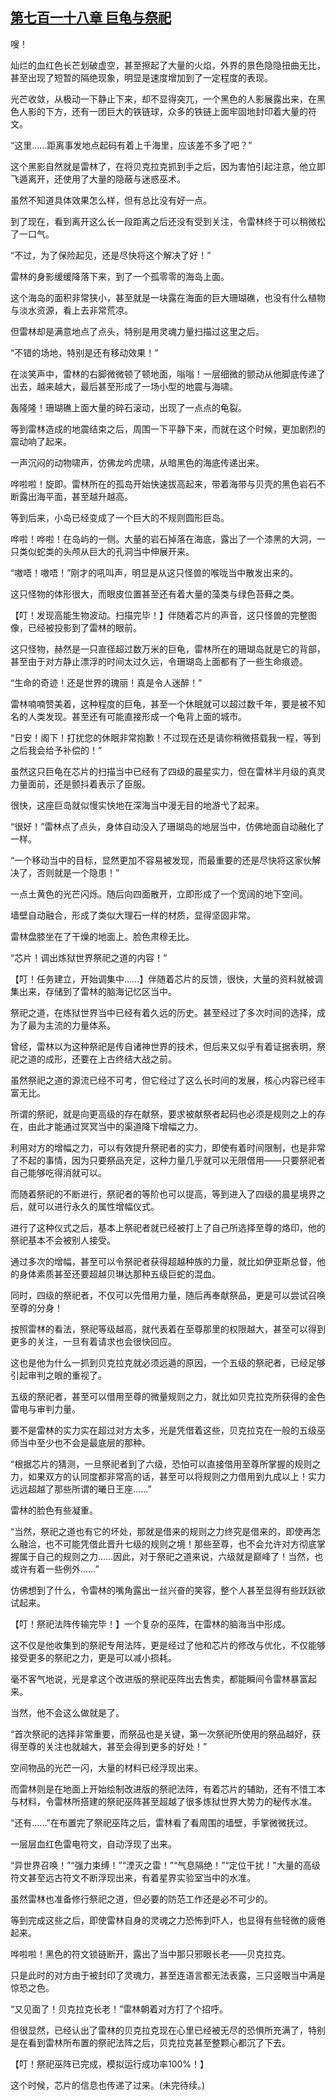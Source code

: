 ## [第七百一十八章 巨龟与祭祀](https://www.xxbiquge.com/11_11222/8994674.html)


  嗖！

  灿烂的血红色长芒划破虚空，甚至擦起了大量的火焰，外界的景色隐隐扭曲无比，甚至出现了短暂的隔绝现象，明显是速度增加到了一定程度的表现。

  光芒收敛，从极动一下静止下来，却不显得突兀，一个黑色的人影展露出来，在黑色人影的下方，还有一团巨大的铁链球，众多的铁链上面牢固地封印着大量的符文。

  “这里……距离事发地点起码有着上千海里，应该差不多了吧？”

  这个黑影自然就是雷林了，在将贝克拉克抓到手之后，因为害怕引起注意，他立即飞遁离开，还使用了大量的隐蔽与迷惑巫术。

  虽然不知道具体效果怎么样，但有总比没有好一点。

  到了现在，看到离开这么长一段距离之后还没有受到关注，令雷林终于可以稍微松了一口气。

  “不过，为了保险起见，还是尽快将这个解决了好！”

  雷林的身影缓缓降落下来，到了一个孤零零的海岛上面。

  这个海岛的面积非常狭小，甚至就是一块露在海面的巨大珊瑚礁，也没有什么植物与淡水资源，看上去非常荒凉。

  但雷林却是满意地点了点头，特别是用灵魂力量扫描过这里之后。

  “不错的场地，特别是还有移动效果！”

  在淡笑声中，雷林的右脚微微顿了顿地面，嗡嗡！一层细微的颤动从他脚底传递了出去，越来越大，最后甚至形成了一场小型的地震与海啸。

  轰隆隆！珊瑚礁上面大量的碎石滚动，出现了一点点的龟裂。

  等到雷林造成的地震结束之后，周围一下平静下来，而就在这个时候，更加剧烈的震动响了起来。

  一声沉闷的动物啸声，仿佛龙吟虎啸，从暗黑色的海底传递出来。

  哗啦啦！旋即。雷林所在的孤岛开始快速拔高起来，带着海带与贝壳的黑色岩石不断露出海平面，甚至越升越高。

  等到后来，小岛已经变成了一个巨大的不规则圆形巨岛。

  哗啦！哗啦！在岛屿的一侧。大量的岩石掉落在海底，露出了一个漆黑的大洞，一只类似蛇类的头颅从巨大的孔洞当中伸展开来。

  “嗷唔！嗷唔！”刚才的吼叫声，明显是从这只怪兽的喉咙当中散发出来的。

  这只怪物的体形很大，而眼皮位置甚至还有着大量的藻类与绿色苔藓之类。

  【叮！发现高能生物波动。扫描完毕！】伴随着芯片的声音，这只怪兽的完整图像，已经被投影到了雷林的眼前。

  这只怪物，赫然是一只直径超过数万米的巨龟，雷林所在的珊瑚岛就是它的背部，甚至由于对方静止漂浮的时间太过久远，令珊瑚岛上面都有了一些生命痕迹。

  “生命的奇迹！还是世界的瑰丽！真是令人迷醉！”

  雷林喃喃赞美着，这种程度的巨龟，甚至一个休眠就可以超过数千年，要是被不知名的人类发现。甚至还有可能直接形成一个龟背上面的城市。

  “日安！阁下！打扰您的休眠非常抱歉！不过现在还是请你稍微搭载我一程，等到之后我会给予补偿的！”

  虽然这只巨龟在芯片的扫描当中已经有了四级的晨星实力，但在雷林半月级的真灵力量面前，还是颤抖着表示了臣服。

  很快，这座巨岛就似慢实快地在深海当中漫无目的地游弋了起来。

  “很好！”雷林点了点头，身体自动没入了珊瑚岛的地层当中，仿佛地面自动融化了一样。

  “一个移动当中的目标，显然更加不容易被发现，而最重要的还是尽快将这家伙解决了，否则就是一个隐患！”

  一点土黄色的光芒闪烁。随后向四面散开，立即形成了一个宽阔的地下空间。

  墙壁自动融合，形成了类似大理石一样的材质，显得坚固非常。

  雷林盘膝坐在了干燥的地面上。脸色肃穆无比。

  “芯片！调出炼狱世界祭祀之道的内容！”

  【叮！任务建立，开始调集中……】伴随着芯片的反馈，很快，大量的资料就被调集出来，存储到了雷林的脑海记忆区当中。

  祭祀之道，在炼狱世界当中已经有着久远的历史。甚至经过了多次时间的选择，成为了最为主流的力量体系。

  曾经，雷林以为这种祭祀是传自诸神世界的技术，但后来又似乎有着证据表明，祭祀之道的成形，还要在上古终结大战之前。

  虽然祭祀之道的源流已经不可考，但它经过了这么长时间的发展，核心内容已经丰富无比。

  所谓的祭祀，就是向更高级的存在献祭，要求被献祭者起码也必须是规则之上的存在，由此才能通过冥冥当中的渠道降下增幅之力。

  利用对方的增幅之力，可以有效提升祭祀者的实力，即使有着时间限制，也是非常了不起的事情，因为只要祭品充足，这种力量几乎就可以无限借用——只要祭祀者自己能够吃得消就可以。

  而随着祭祀的不断进行，祭祀者的等阶也可以提高，等到进入了四级的晨星境界之后，就可以进行永久的属性增幅仪式。

  进行了这种仪式之后，基本上祭祀者就已经被打上了自己所选择至尊的烙印，他的祭祀基本不会被别人接受。

  通过多次的增幅，甚至可以令祭祀者获得超越种族的力量，就比如伊亚斯总督，他的身体素质甚至还要超越贝琳达那种五级巨蛇的混血。

  同时，四级的祭祀者，不仅可以先借用力量，随后再奉献祭品，更是可以尝试召唤至尊的分身！

  按照雷林的看法，祭祀等级越高，就代表着在至尊那里的权限越大，甚至可以得到更多的关注，一旦有着请求也会很快回应。

  这也是他为什么一抓到贝克拉克就必须远遁的原因，一个五级的祭祀者，已经足够引起审判之眼的重视了。

  五级的祭祀者，甚至可以借用至尊的微量规则之力，就比如贝克拉克所获得的金色雷电与审判力量。

  要不是雷林的实力实在超过对方太多，光是凭借着这些，贝克拉克在一般的五级巫师当中至少也不会是最底层的那种。

  “根据芯片的猜测，一旦祭祀者到了六级，恐怕可以直接借用至尊所掌握的规则之力，如果双方的认同度都非常高的话，甚至可以将规则之力借用到九成以上！实力远远超越了那些所谓的曦日王座……”

  雷林的脸色有些凝重。

  “当然，祭祀之道也有它的坏处，那就是借来的规则之力终究是借来的，即使再怎么融洽，也不可能凭借此晋升七级的规则之境！那些至尊，也不会允许对方彻底掌握属于自己的规则之力……因此，对于祭祀之道来说，六级就是巅峰了！当然，也或许有着一些例外……”

  仿佛想到了什么，令雷林的嘴角露出一丝兴奋的笑容，整个人甚至显得有些跃跃欲试起来。

  【叮！祭祀法阵传输完毕！】一个复杂的巫阵，在雷林的脑海当中形成。

  这不仅是他收集到的祭祀专用法阵，更是经过了他和芯片的修改与优化，不仅能够接受更多的祭祀之力，更是可以减小损耗。

  毫不客气地说，光是拿这个改进版的祭祀巫阵出去售卖，都能瞬间令雷林暴富起来。

  当然，他不会这么做就是了。

  “首次祭祀的选择非常重要，而祭品也是关键，第一次祭祀所使用的祭品越好，获得至尊的关注也就越大，甚至会得到更多的好处！”

  空间物品的光芒一闪，大量的材料已经浮现出来。

  而雷林则是在地面上开始绘制改进版的祭祀法阵，有着芯片的辅助，还有不惜工本与材料，令雷林所搭建的祭祀巫阵甚至超越了很多炼狱世界大势力的秘传水准。

  “还有……”在布置完了祭祀巫阵之后，雷林看了看周围的墙壁，手掌微微抚过。

  一层层血红色雷电符文，自动浮现了出来。

  “异世界召唤！”“强力束缚！”“湮灭之雷！”“气息隔绝！”“定位干扰！”大量的高级符文甚至远古符文不断浮现出来，有着星界实验室当中的水准。

  虽然雷林也准备修行祭祀之道，但必要的防范工作还是必不可少的。

  等到完成这些之后，即使雷林自身的灵魂之力恐怖到吓人，也显得有些轻微的疲倦起来。

  哗啦啦！黑色的符文锁链断开，露出了当中那只邪眼长老——贝克拉克。

  只是此时的对方由于被封印了灵魂力，甚至连语言都无法表露，三只竖眼当中满是惊恐之色。

  “又见面了！贝克拉克长老！”雷林朝着对方打了个招呼。

  但很显然，已经认出了雷林的贝克拉克现在心里已经被无尽的恐惧所充满了，特别是在看到雷林所布置的祭祀法阵之后，贝克拉克甚至整颗心都沉了下去。

  【叮！祭祀巫阵已完成，模拟运行成功率100%！】

  这个时候，芯片的信息也传递了过来。(未完待续。)
